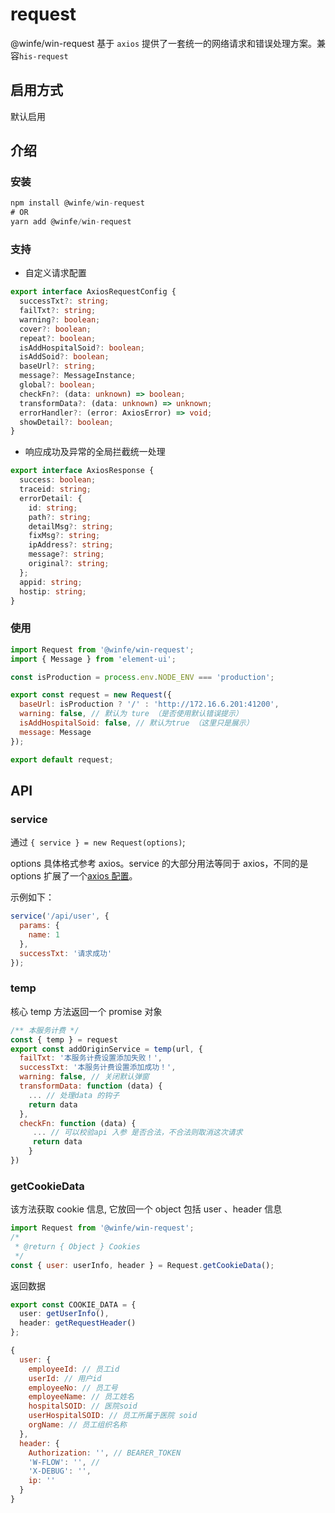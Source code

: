 # request

@winfe/win-request 基于 `axios` 提供了一套统一的网络请求和错误处理方案。兼容`his-request`

## 启用方式

默认启用

## 介绍

### 安装

```javascript
npm install @winfe/win-request
# OR
yarn add @winfe/win-request
```

### 支持

- 自定义请求配置

```typescript
export interface AxiosRequestConfig {
  successTxt?: string;
  failTxt?: string;
  warning?: boolean;
  cover?: boolean;
  repeat?: boolean;
  isAddHospitalSoid?: boolean;
  isAddSoid?: boolean;
  baseUrl?: string;
  message?: MessageInstance;
  global?: boolean;
  checkFn?: (data: unknown) => boolean;
  transformData?: (data: unknown) => unknown;
  errorHandler?: (error: AxiosError) => void;
  showDetail?: boolean;
}
```

- 响应成功及异常的全局拦截统一处理

```typescript
export interface AxiosResponse {
  success: boolean;
  traceid: string;
  errorDetail: {
    id: string;
    path?: string;
    detailMsg?: string;
    fixMsg?: string;
    ipAddress?: string;
    message?: string;
    original?: string;
  };
  appid: string;
  hostip: string;
}
```

### 使用

```javascript
import Request from '@winfe/win-request';
import { Message } from 'element-ui';

const isProduction = process.env.NODE_ENV === 'production';

export const request = new Request({
  baseUrl: isProduction ? '/' : 'http://172.16.6.201:41200',
  warning: false, // 默认为 ture （是否使用默认错误提示）
  isAddHospitalSoid: false, // 默认为true （这里只是展示）
  message: Message
});

export default request;
```

## API

### service

通过 `{ service } = new Request(options)`;

options 具体格式参考 axios。service 的大部分用法等同于 axios，不同的是 options 扩展了一个[axios 配置](/plugins/request.html#支持)。

示例如下：

```javascript
service('/api/user', {
  params: {
    name: 1
  },
  successTxt: '请求成功'
});
```

### temp

核心 temp 方法返回一个 promise 对象

```javascript
/** 本服务计费 */
const { temp } = request
export const addOriginService = temp(url, {
  failTxt: '本服务计费设置添加失败！',
  successTxt: '本服务计费设置添加成功！',
  warning: false, // 关闭默认弹窗
  transformData: function (data) {
  	... // 处理data 的钩子
    return data
  },
  checkFn: function (data) {
	 ... // 可以校验api 入参 是否合法，不合法则取消这次请求
	 return data
	}
})
```

### getCookieData

该方法获取 cookie 信息, 它放回一个 object 包括 user 、header 信息

```javascript
import Request from '@winfe/win-request';
/*
 * @return { Object } Cookies
 */
const { user: userInfo, header } = Request.getCookieData();
```

返回数据

```typescript
export const COOKIE_DATA = {
  user: getUserInfo(),
  header: getRequestHeader()
};
```

```javascript
{
  user: {
    employeeId: // 员工id
    userId: // 用户id
    employeeNo: // 员工号
    employeeName: // 员工姓名
    hospitalSOID: // 医院soid
    userHospitalSOID: // 员工所属于医院 soid
    orgName: // 员工组织名称
  },
  header: {
    Authorization: '', // BEARER_TOKEN
    'W-FLOW': '', //
    'X-DEBUG': '',
    ip: ''
  }
}
```
